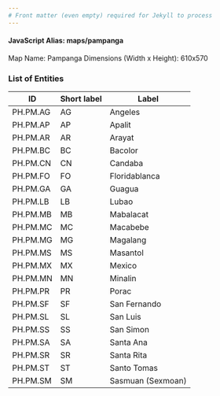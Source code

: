 ```yaml
---
# Front matter (even empty) required for Jekyll to process
---
```


#### JavaScript Alias: maps/pampanga

Map Name: Pampanga
Dimensions (Width x Height): 610x570





### List of Entities

ID | Short label | Label
---|---|---|
PH.PM.AG | AG | Angeles
PH.PM.AP | AP | Apalit
PH.PM.AR | AR | Arayat
PH.PM.BC | BC | Bacolor
PH.PM.CN | CN | Candaba
PH.PM.FO | FO | Floridablanca
PH.PM.GA | GA | Guagua
PH.PM.LB | LB | Lubao
PH.PM.MB | MB | Mabalacat
PH.PM.MC | MC | Macabebe
PH.PM.MG | MG | Magalang
PH.PM.MS | MS | Masantol
PH.PM.MX | MX | Mexico
PH.PM.MN | MN | Minalin
PH.PM.PR | PR | Porac
PH.PM.SF | SF | San Fernando
PH.PM.SL | SL | San Luis
PH.PM.SS | SS | San Simon
PH.PM.SA | SA | Santa Ana
PH.PM.SR | SR | Santa Rita
PH.PM.ST | ST | Santo Tomas
PH.PM.SM | SM | Sasmuan (Sexmoan)